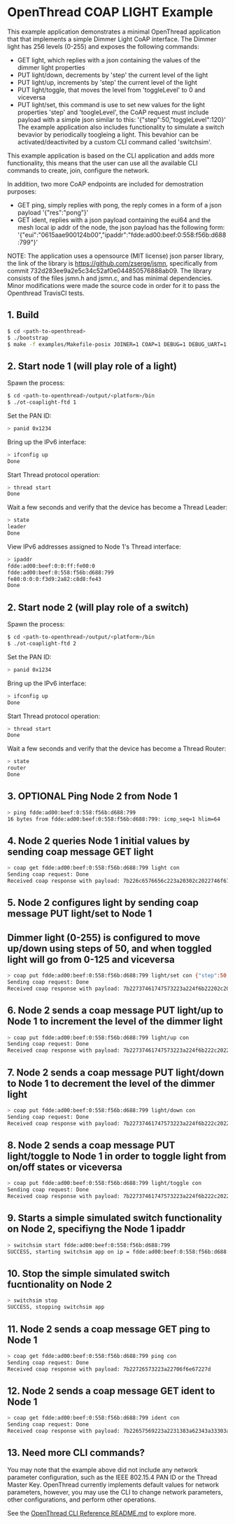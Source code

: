 # OpenThread COAP LIGHT Example

This example application demonstrates a minimal OpenThread application 
that that implements a simple Dimmer Light CoAP interface.
The Dimmer light has 256 levels (0-255) and exposes the following commands:
 - GET light, which replies with a json containing the values of the  
   dimmer light properties
 - PUT light/down, decrements by 'step' the current level of the light
 - PUT light/up, increments by 'step' the current level of the light
 - PUT light/toggle, that moves the level from 'toggleLevel' to 0 and 
   viceversa
 - PUT light/set, this command is use to set new values for the light 
   properties 'step' and 'toogleLevel', the CoAP request must include 
   payload with a simple json similar to this:
      '{"step":50,"toggleLevel":120}'
The example application also includes functionality to simulate a switch
bevavior by periodically toogleing a light. This bevahior can be 
activated/deactivited by a custom CLI command called 'switchsim'.

This example application is based on the CLI application and adds more 
functionality, this means that the user can use all the available CLI 
commands to create, join, configure the network.

In addition, two more CoAP endpoints are included for demostration purposes:
 - GET ping, simply replies with pong, the reply comes in a form of a json 
   payload '{"res":"pong"}'
 - GET ident, replies with a json payload containing the eui64 and the 
   mesh local ip addr of the node, the json payload has the following form:
      '{"eui":"0615aae900124b00","ipaddr":"fdde:ad00:beef:0:558:f56b:d688:799"}'


NOTE: The application uses a opensource (MIT license) json parser library, the
link of the library is https://github.com/zserge/jsmn, specifically from commit
732d283ee9a2e5c34c52af0e044850576888ab09. The library consists of the files
jsmn.h and jsmn.c, and has minimal dependencies. Minor modifications were made 
the source code in order for it to pass the Openthread TravisCI tests.

## 1. Build

```bash
$ cd <path-to-openthread>
$ ./bootstrap
$ make -f examples/Makefile-posix JOINER=1 COAP=1 DEBUG=1 DEBUG_UART=1 DEBUG_UART_LOG=1 FULL_LOGS=1
```

## 2. Start node 1 (will play role of a light)

Spawn the process:

```bash
$ cd <path-to-openthread>/output/<platform>/bin
$ ./ot-coaplight-ftd 1
```

Set the PAN ID:

```bash
> panid 0x1234
```

Bring up the IPv6 interface:

```bash
> ifconfig up
Done
```

Start Thread protocol operation:

```bash
> thread start
Done
```

Wait a few seconds and verify that the device has become a Thread Leader:

```bash
> state
leader
Done
```

View IPv6 addresses assigned to Node 1's Thread interface:

```bash
> ipaddr
fdde:ad00:beef:0:0:ff:fe00:0
fdde:ad00:beef:0:558:f56b:d688:799
fe80:0:0:0:f3d9:2a82:c8d8:fe43
Done
```

## 2. Start node 2 (will play role of a switch)

Spawn the process:

```bash
$ cd <path-to-openthread>/output/<platform>/bin
$ ./ot-coaplight-ftd 2
```

Set the PAN ID:

```bash
> panid 0x1234
```

Bring up the IPv6 interface:

```bash
> ifconfig up
Done
```

Start Thread protocol operation:

```bash
> thread start
Done
```

Wait a few seconds and verify that the device has become a Thread Router:

```bash
> state
router
Done
```

## 3. OPTIONAL Ping Node 2 from Node 1

```bash
> ping fdde:ad00:beef:0:558:f56b:d688:799
16 bytes from fdde:ad00:beef:0:558:f56b:d688:799: icmp_seq=1 hlim=64
```

## 4. Node 2 queries Node 1 initial values by sending coap message GET light
```bash
> coap get fdde:ad00:beef:0:558:f56b:d688:799 light con
Sending coap request: Done
Received coap response with payload: 7b226c6576656c223a20302c2022746f67676c654c6576656c223a203235352c202273746570223a203235357d
```

## 5. Node 2 configures light by sending coap message PUT light/set to Node 1
## Dimmer light (0-255) is configured to move up/down using steps of 50, and when toggled light will go from 0-125 and viceversa
```bash
> coap put fdde:ad00:beef:0:558:f56b:d688:799 light/set con {"step":50,"toggleLevel":125} json
Sending coap request: Done
Received coap response with payload: 7b22737461747573223a224f6b22202c202273746570223a3530202c2022746f67676c654c6576656c223a3132357d
```

## 6. Node 2 sends a coap message PUT light/up to Node 1 to increment the level of the dimmer light
```bash
> coap put fdde:ad00:beef:0:558:f56b:d688:799 light/up con
Sending coap request: Done
Received coap response with payload: 7b22737461747573223a224f6b222c20226c6576656c223a35307d
```

## 7. Node 2 sends a coap message PUT light/down to Node 1 to decrement the level of the dimmer light
```bash
> coap put fdde:ad00:beef:0:558:f56b:d688:799 light/down con
Sending coap request: Done
Received coap response with payload: 7b22737461747573223a224f6b222c20226c6576656c223a307d
```

## 8. Node 2 sends a coap message PUT light/toggle to Node 1 in order to toggle light from on/off states or viceversa
```bash
> coap put fdde:ad00:beef:0:558:f56b:d688:799 light/toggle con
Sending coap request: Done
Received coap response with payload: 7b22737461747573223a224f6b222c20226c6576656c223a3132357d
```

## 9. Starts a simple simulated switch functionality on Node 2, specifiyng the Node 1 ipaddr
```bash
> switchsim start fdde:ad00:beef:0:558:f56b:d688:799
SUCCESS, starting switchsim app on ip = fdde:ad00:beef:0:558:f56b:d688:799
```

## 10. Stop the simple simulated switch fucntionality on Node 2
```bash
> switchsim stop
SUCCESS, stopping switchsim app
```

## 11. Node 2 sends a coap message GET ping to Node 1
```bash
> coap get fdde:ad00:beef:0:558:f56b:d688:799 ping con
Sending coap request: Done
Received coap response with payload: 7b22726573223a22706f6e67227d
```

## 12. Node 2 sends a coap message GET ident to Node 1
```bash
> coap get fdde:ad00:beef:0:558:f56b:d688:799 ident con
Sending coap request: Done
Received coap response with payload: 7b22657569223a2231383a62343a33303a303a303a303a303a31222c22697061646472223a22666464653a616430303a626565663a303a346365353a666133303a313636373a63313164227d
```

## 13. Need more CLI commands?

You may note that the example above did not include any network parameter configuration, such as the IEEE 802.15.4 PAN ID or the Thread Master Key. OpenThread currently implements default values for network parameters, however, you may use the CLI to change network parameters, other configurations, and perform other operations.

See the [OpenThread CLI Reference README.md](../../../src/cli/README.md) to explore more.
